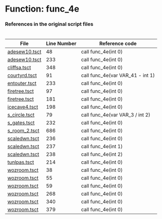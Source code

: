 # Function: func_4e
### References in the original script files

#

| File | Line Number | Reference code |
| --- | --- | --- |
| [adesew10.tsct](../../../out/adesew10.tsct#L48) | 48 | call func_4e(int 0) |
| [adesew10.tsct](../../../out/adesew10.tsct#L233) | 233 | call func_4e(int 0) |
| [cliffsa.tsct](../../../out/cliffsa.tsct#L348) | 348 | call func_4e(int 0) |
| [courtyrd.tsct](../../../out/courtyrd.tsct#L91) | 91 | call func_4e(var VAR_41 - int 1) |
| [entouter.tsct](../../../out/entouter.tsct#L233) | 233 | call func_4e(int 0) |
| [firetree.tsct](../../../out/firetree.tsct#L97) | 97 | call func_4e(int 0) |
| [firetree.tsct](../../../out/firetree.tsct#L181) | 181 | call func_4e(int 0) |
| [icecave4.tsct](../../../out/icecave4.tsct#L198) | 198 | call func_4e(int 0) |
| [s_circle.tsct](../../../out/s_circle.tsct#L79) | 79 | call func_4e(var VAR_3 / int 2) |
| [s_gates.tsct](../../../out/s_gates.tsct#L232) | 232 | call func_4e(int 0) |
| [s_room_2.tsct](../../../out/s_room_2.tsct#L686) | 686 | call func_4e(int 0) |
| [scaledwn.tsct](../../../out/scaledwn.tsct#L236) | 236 | call func_4e(int 0) |
| [scaledwn.tsct](../../../out/scaledwn.tsct#L237) | 237 | call func_4e(int 1) |
| [scaledwn.tsct](../../../out/scaledwn.tsct#L238) | 238 | call func_4e(int 2) |
| [tunlpas.tsct](../../../out/tunlpas.tsct#L214) | 214 | call func_4e(int 0) |
| [wozroom.tsct](../../../out/wozroom.tsct#L38) | 38 | call func_4e(int 0) |
| [wozroom.tsct](../../../out/wozroom.tsct#L55) | 55 | call func_4e(int 0) |
| [wozroom.tsct](../../../out/wozroom.tsct#L59) | 59 | call func_4e(int 0) |
| [wozroom.tsct](../../../out/wozroom.tsct#L268) | 268 | call func_4e(int 0) |
| [wozroom.tsct](../../../out/wozroom.tsct#L340) | 340 | call func_4e(int 0) |
| [wozroom.tsct](../../../out/wozroom.tsct#L379) | 379 | call func_4e(int 0) |
